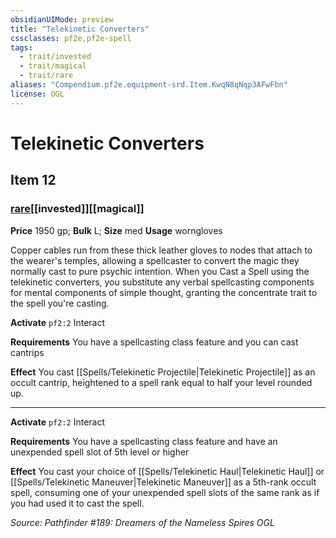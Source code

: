 ```yaml
---
obsidianUIMode: preview
title: "Telekinetic Converters"
cssclasses: pf2e,pf2e-spell
tags:
  - trait/invested
  - trait/magical
  - trait/rare
aliases: "Compendium.pf2e.equipment-srd.Item.KwqN8qNqp3AFwFbn"
license: OGL
---
```

# Telekinetic Converters
## Item 12
### [rare](rare "Rare Rarity Trait")[[invested]][[magical]]


**Price** 1950 gp; 
**Bulk** L; **Size** med
**Usage** worngloves

Copper cables run from these thick leather gloves to nodes that attach to the wearer's temples, allowing a spellcaster to convert the magic they normally cast to pure psychic intention. When you Cast a Spell using the telekinetic converters, you substitute any verbal spellcasting components for mental components of simple thought, granting the concentrate trait to the spell you're casting.

**Activate** `pf2:2` Interact

**Requirements** You have a spellcasting class feature and you can cast cantrips

**Effect** You cast [[Spells/Telekinetic Projectile|Telekinetic Projectile]] as an occult cantrip, heightened to a spell rank equal to half your level rounded up.

* * *

**Activate** `pf2:2` Interact

**Requirements** You have a spellcasting class feature and have an unexpended spell slot of 5th level or higher

**Effect** You cast your choice of [[Spells/Telekinetic Haul|Telekinetic Haul]] or [[Spells/Telekinetic Maneuver|Telekinetic Maneuver]] as a 5th-rank occult spell, consuming one of your unexpended spell slots of the same rank as if you had used it to cast the spell.

*Source: Pathfinder #189: Dreamers of the Nameless Spires*
*OGL*